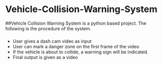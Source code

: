 # Vehicle-Collision-Warning-System

##Vehicle Collision Warning System is a python based project. The following is the procedure of the system.
###
- User gives a dash cam video as input
- User can mark a danger zone on the first frame of the video
- If the vehicle is about to collide, a warning sign will be indicated.
- Final output is given as a video

